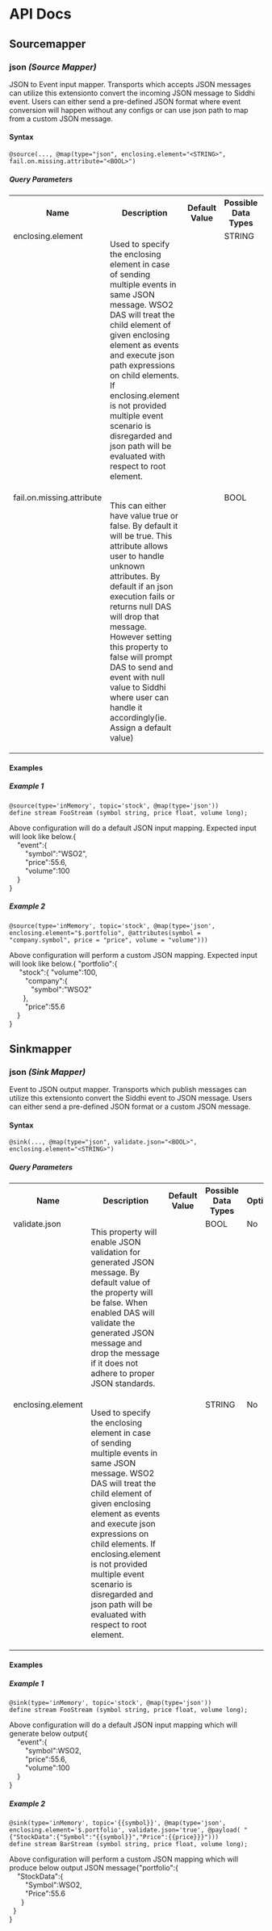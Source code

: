 # API Docs

## Sourcemapper

### json _(Source Mapper)_

<p style="word-wrap: break-word">JSON to Event input mapper. Transports which accepts JSON messages can utilize this extensionto convert the incoming JSON message to Siddhi event. Users can either send a pre-defined JSON format where event conversion will happen without any configs or can use json path to map from a custom JSON message.</p>

#### Syntax

```
@source(..., @map(type="json", enclosing.element="<STRING>", fail.on.missing.attribute="<BOOL>")
```

##### Query Parameters

<table>
    <tr>
        <th>Name</th>
        <th>Description</th>
        <th>Default Value</th>
        <th>Possible Data Types</th>
        <th>Optional</th>
        <th>Dynamic</th>
    </tr>
    <tr>
        <td valign="top">enclosing.element</td>
        <td valign="top"><p style="word-wrap: break-word">Used to specify the enclosing element in case of sending multiple events in same JSON message. WSO2 DAS will treat the child element of given enclosing element as events and execute json path expressions on child elements. If enclosing.element is not provided multiple event scenario is disregarded and json path will be evaluated with respect to root element.</p></td>
        <td valign="top"></td>
        <td valign="top">STRING</td>
        <td valign="top">No</td>
        <td valign="top">No</td>
    </tr>
    <tr>
        <td valign="top">fail.on.missing.attribute</td>
        <td valign="top"><p style="word-wrap: break-word">This can either have value true or false. By default it will be true. This attribute allows user to handle unknown attributes. By default if an json execution fails or returns null DAS will drop that message. However setting this property to false will prompt DAS to send and event with null value to Siddhi where user can handle it accordingly(ie. Assign a default value)</p></td>
        <td valign="top"></td>
        <td valign="top">BOOL</td>
        <td valign="top">No</td>
        <td valign="top">No</td>
    </tr>
</table>



#### Examples

##### Example 1

```
@source(type='inMemory', topic='stock', @map(type='json'))
define stream FooStream (symbol string, price float, volume long);

```
<p style="word-wrap: break-word">Above configuration will do a default JSON input mapping. Expected input will look like below.{<br>&nbsp;&nbsp;&nbsp;&nbsp;"event":{<br>&nbsp;&nbsp;&nbsp;&nbsp;&nbsp;&nbsp;&nbsp;&nbsp;"symbol":"WSO2",<br>&nbsp;&nbsp;&nbsp;&nbsp;&nbsp;&nbsp;&nbsp;&nbsp;"price":55.6,<br>&nbsp;&nbsp;&nbsp;&nbsp;&nbsp;&nbsp;&nbsp;&nbsp;"volume":100<br>&nbsp;&nbsp;&nbsp;&nbsp;}<br>}<br></p>

##### Example 2

```
@source(type='inMemory', topic='stock', @map(type='json', enclosing.element="$.portfolio", @attributes(symbol = "company.symbol", price = "price", volume = "volume")))
```
<p style="word-wrap: break-word">Above configuration will perform a custom JSON mapping. Expected input will look like below.{ "portfolio":{<br>&nbsp;&nbsp;&nbsp;&nbsp;&nbsp;"stock":{        "volume":100,<br>&nbsp;&nbsp;&nbsp;&nbsp;&nbsp;&nbsp;&nbsp;&nbsp;"company":{<br>&nbsp;&nbsp;&nbsp;&nbsp;&nbsp;&nbsp;&nbsp;&nbsp;&nbsp;&nbsp;&nbsp;"symbol":"WSO2"<br>&nbsp;&nbsp;&nbsp;&nbsp;&nbsp;&nbsp;&nbsp;},<br>&nbsp;&nbsp;&nbsp;&nbsp;&nbsp;&nbsp;&nbsp;&nbsp;"price":55.6<br>&nbsp;&nbsp;&nbsp;&nbsp;}<br>}</p>

## Sinkmapper

### json _(Sink Mapper)_

<p style="word-wrap: break-word">Event to JSON output mapper. Transports which publish  messages can utilize this extensionto convert the Siddhi event to JSON message. Users can either send a pre-defined JSON format or a custom JSON message.</p>

#### Syntax

```
@sink(..., @map(type="json", validate.json="<BOOL>", enclosing.element="<STRING>")
```

##### Query Parameters

<table>
    <tr>
        <th>Name</th>
        <th>Description</th>
        <th>Default Value</th>
        <th>Possible Data Types</th>
        <th>Optional</th>
        <th>Dynamic</th>
    </tr>
    <tr>
        <td valign="top">validate.json</td>
        <td valign="top"><p style="word-wrap: break-word">This property will enable JSON validation for generated JSON message. By default value of the property will be false. When enabled DAS will validate the generated JSON message and drop the message if it does not adhere to proper JSON standards. </p></td>
        <td valign="top"></td>
        <td valign="top">BOOL</td>
        <td valign="top">No</td>
        <td valign="top">No</td>
    </tr>
    <tr>
        <td valign="top">enclosing.element</td>
        <td valign="top"><p style="word-wrap: break-word">Used to specify the enclosing element in case of sending multiple events in same JSON message. WSO2 DAS will treat the child element of given enclosing element as events and execute json expressions on child elements. If enclosing.element is not provided multiple event scenario is disregarded and json path will be evaluated with respect to root element.</p></td>
        <td valign="top"></td>
        <td valign="top">STRING</td>
        <td valign="top">No</td>
        <td valign="top">No</td>
    </tr>
</table>



#### Examples

##### Example 1

```
@sink(type='inMemory', topic='stock', @map(type='json'))
define stream FooStream (symbol string, price float, volume long);

```
<p style="word-wrap: break-word">Above configuration will do a default JSON input mapping which will generate below output{<br>&nbsp;&nbsp;&nbsp;&nbsp;"event":{<br>&nbsp;&nbsp;&nbsp;&nbsp;&nbsp;&nbsp;&nbsp;&nbsp;"symbol":WSO2,<br>&nbsp;&nbsp;&nbsp;&nbsp;&nbsp;&nbsp;&nbsp;&nbsp;"price":55.6,<br>&nbsp;&nbsp;&nbsp;&nbsp;&nbsp;&nbsp;&nbsp;&nbsp;"volume":100<br>&nbsp;&nbsp;&nbsp;&nbsp;}<br>}<br></p>

##### Example 2

```
@sink(type='inMemory', topic='{{symbol}}', @map(type='json', enclosing.element='$.portfolio', validate.json='true', @payload( "{"StockData":{"Symbol":"{{symbol}}","Price":{{price}}}")))
define stream BarStream (symbol string, price float, volume long);
```
<p style="word-wrap: break-word">Above configuration will perform a custom JSON mapping which will produce below output JSON message{"portfolio":{<br>&nbsp;&nbsp;&nbsp;&nbsp;"StockData":{<br>&nbsp;&nbsp;&nbsp;&nbsp;&nbsp;&nbsp;&nbsp;&nbsp;"Symbol":WSO2,<br>&nbsp;&nbsp;&nbsp;&nbsp;&nbsp;&nbsp;&nbsp;&nbsp;"Price":55.6<br>&nbsp;&nbsp;&nbsp;&nbsp;&nbsp;&nbsp;}<br>&nbsp;&nbsp;}<br>}</p>

